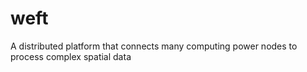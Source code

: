 # weft
A distributed platform that connects many computing power nodes to process complex spatial data
